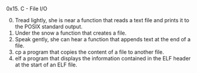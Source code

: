 0x15. C - File I/O

0. Tread lightly, she is near
a function that reads a text file and prints it to the POSIX standard output.
1. Under the snow
a function that creates a file.
2. Speak gently, she can hear
a function that appends text at the end of a file.
3. cp
a program that copies the content of a file to another file.
4. elf
a program that displays the information contained in the ELF header at the start of an ELF file.

